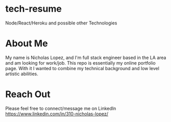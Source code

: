 # tech-resume
Node/React/Heroku and possible other Technologies

# About Me 
My name is Nicholas Lopez, and I'm full stack engineer based in the LA area and am looking for work/job. This repo is essentially my online portfolio page. With it I wanted to combine my technical background and low level artistic abilities. 

# Reach Out
Please feel free to connect/message me on LinkedIn
https://www.linkedin.com/in/310-nicholas-lopez/



